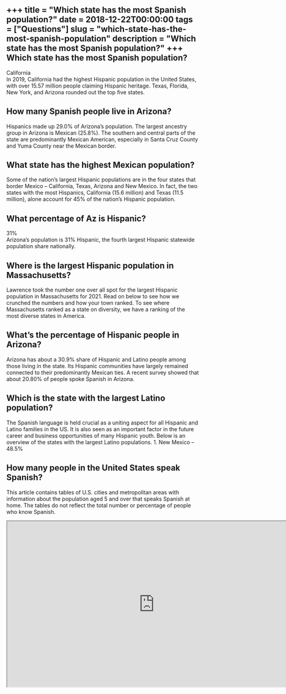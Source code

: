 +++
title = "Which state has the most Spanish population?"
date = 2018-12-22T00:00:00
tags = ["Questions"]
slug = "which-state-has-the-most-spanish-population"
description = "Which state has the most Spanish population?"
+++
Which state has the most Spanish population?
--------------------------------------------

California  
In 2019, California had the highest Hispanic population in the United States, with over 15.57 million people claiming Hispanic heritage. Texas, Florida, New York, and Arizona rounded out the top five states.

How many Spanish people live in Arizona?
----------------------------------------

Hispanics made up 29.0% of Arizona’s population. The largest ancestry group in Arizona is Mexican (25.8%). The southern and central parts of the state are predominantly Mexican American, especially in Santa Cruz County and Yuma County near the Mexican border.

What state has the highest Mexican population?
----------------------------------------------

Some of the nation’s largest Hispanic populations are in the four states that border Mexico – California, Texas, Arizona and New Mexico. In fact, the two states with the most Hispanics, California (15.6 million) and Texas (11.5 million), alone account for 45% of the nation’s Hispanic population.

What percentage of Az is Hispanic?
----------------------------------

31%  
Arizona’s population is 31% Hispanic, the fourth largest Hispanic statewide population share nationally.

Where is the largest Hispanic population in Massachusetts?
----------------------------------------------------------

Lawrence took the number one over all spot for the largest Hispanic population in Massachusetts for 2021. Read on below to see how we crunched the numbers and how your town ranked. To see where Massachusetts ranked as a state on diversity, we have a ranking of the most diverse states in America.

What’s the percentage of Hispanic people in Arizona?
----------------------------------------------------

Arizona has about a 30.9% share of Hispanic and Latino people among those living in the state. Its Hispanic communities have largely remained connected to their predominantly Mexican ties. A recent survey showed that about 20.80% of people spoke Spanish in Arizona.

Which is the state with the largest Latino population?
------------------------------------------------------

The Spanish language is held crucial as a uniting aspect for all Hispanic and Latino families in the US. It is also seen as an important factor in the future career and business opportunities of many Hispanic youth. Below is an overview of the states with the largest Latino populations. 1. New Mexico – 48.5%

How many people in the United States speak Spanish?
---------------------------------------------------

This article contains tables of U.S. cities and metropolitan areas with information about the population aged 5 and over that speaks Spanish at home. The tables do not reflect the total number or percentage of people who know Spanish.

<iframe allow="accelerometer; autoplay; clipboard-write; encrypted-media; gyroscope; picture-in-picture" allowfullscreen="" class="__youtube_prefs__  epyt-is-override  no-lazyload" data-no-lazy="1" data-origheight="433" data-origwidth="770" data-skipgform_ajax_framebjll="" height="433" id="_ytid_18664" loading="lazy" src="https://www.youtube.com/embed/KGamhE7_AUM?enablejsapi=1&autoplay=0&cc_load_policy=0&cc_lang_pref=&iv_load_policy=1&loop=0&modestbranding=0&rel=1&fs=1&playsinline=0&autohide=2&theme=dark&color=red&controls=1&" title="YouTube player" width="770"></iframe>